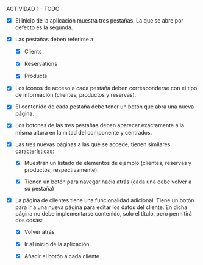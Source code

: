 ACTIVIDAD 1 - TODO

- [x] El inicio de la aplicación muestra tres pestañas. La que se abre por defecto es la segunda.

- [x] Las pestañas deben referirse a:

    - [x] Clients

    - [x] Reservations

    - [x] Products

- [x] Los iconos de acceso a cada pestaña deben corresponderse con el tipo de información (clientes, productos y reservas).

- [x] El contenido de cada pestaña debe tener un botón que abra una nueva página.

- [x] Los botones de las tres pestañas deben aparecer exactamente a la misma altura en la mitad del componente y centrados.

- [x] Las tres nuevas páginas a las que se accede, tienen similares características:

    - [x] Muestran un listado de elementos de ejemplo (clientes, reservas y productos, respectivamente).

    - [x] Tienen un botón para navegar hacia atrás (cada una debe volver a su pestaña)

- [x] La página de clientes tiene una funcionalidad adicional. Tiene un botón para ir a una nueva página para editar los datos del cliente. En dicha página no debe implementarse contenido, solo el título, pero permitirá dos cosas:

    - [x] Volver atrás

    - [x] Ir al inicio de la aplicación

    - [x] Añadir el botón a cada cliente
